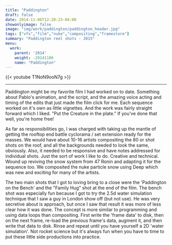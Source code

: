 ```yaml
---
title: "Paddington"
draft: false
date: 2014-11-06T12:20:23-04:00
showonlyimage: false
image: "img/work/paddington/paddington_header.jpg"
tags: ["vfx","film","nuke","compositing","framestore"]
summary: "Paddington reel shots - 2015"
menu:
  work:
    parent: '2014'
    weight: -20141106
    name: "Paddington"
---
```



{{< youtube T1NoN9ooN7g >}}

---


Paddington might be my favorite film I had worked on to date. Something about Pablo's animation, and the script, and the amazing voice acting and timing of the edits that just made the film click for me. Each sequence worked on it's own as little vignettes. And the work was fairly straight forward which I liked. "Put the Creature in the plate." If you've done that well, you're home free!

As far as responsibilities go, I was charged with taking up the mantle of getting the rooftop end battle cyclorama / set extension ready for the masses. We would have about 10-16 artists compositing the 80 or shot shots on the roof, and all the backgrounds needed to look the same, obviously. Also, it needed to be responsive and have notes addressed for individual shots. Just the sort of work I like to do. Creative and technical. Wound up reviving the snow system from 47 Ronin and adapting it for the sequence too. We composited the nuke particle snow using Deep which was new and exciting for many of the artists.

The two main shots that I got to loving bring to a close were the 'Paddington on the Bench' and the "Family Hug" shot at the end of the film. The bench shot was especially fun because I got to try the 2.5d water simulation technique that I saw a guy in London show off (but not use). He was very secretive about is approach, but once I saw that result it was more of less clear how it was done. The concept is more similar to programming and using data loops than compositing. First write the 'frame data' to disk, then on the next frame, re-load the previous frame's data, augment it, and then write that data to disk. Rinse and repeat until you have yourself a 2D 'water simulation'. Not rocket science but it's always fun when you have to time to put these little side productions into practice.
